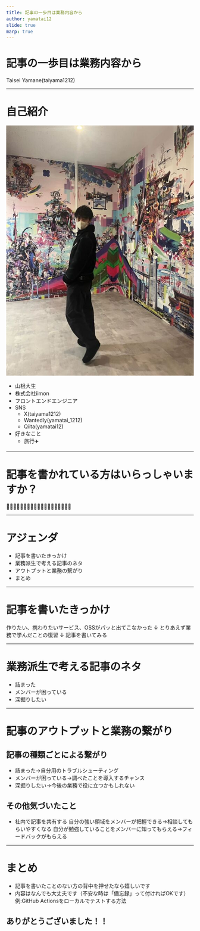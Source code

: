 ```yaml
---
title: 記事の一歩目は業務内容から
author: yamatai12
slide: true
marp: true
---
```


# 記事の一歩目は業務内容から

Taisei Yamane(taiyama1212)

---

# 自己紹介
![bg fit left:30% 80%](image.png)
* 山根大生
* 株式会社iimon
* フロントエンドエンジニア
* SNS
    * X(taiyama1212)
    * Wantedly(yamatai_1212)
    * Qiita(yamatai12)
* 好きなこと
    * 旅行✈️
---

# 記事を書かれている方はいらっしゃいますか？

🙌🙌🙌🙌🙌🙌🙌🙌🙌🙌🙌🙌🙌🙌🙌🙌🙌🙌🙌

---

# アジェンダ
* 記事を書いたきっかけ
* 業務派生で考える記事のネタ
* アウトプットと業務の繋がり
* まとめ

---

# 記事を書いたきっかけ
作りたい、携わりたいサービス、OSSがパッと出てこなかった
↓
とりあえず業務で学んだことの復習
↓
記事を書いてみる

---

# 業務派生で考える記事のネタ
* 詰まった
* メンバーが困っている
* 深掘りしたい

--- 

# 記事のアウトプットと業務の繋がり
## 記事の種類ごとによる繋がり
* 詰まった→自分用のトラブルシューティング
* メンバーが困っている→調べたことを導入するチャンス
* 深掘りしたい→今後の業務で役に立つかもしれない

## その他気づいたこと
* 社内で記事を共有する
自分の強い領域をメンバーが把握できる→相談してもらいやすくなる
自分が勉強していることをメンバーに知ってもらえる→フィードバックがもらえる
---

# まとめ
* 記事を書いたことのない方の背中を押せたなら嬉しいです
* 内容はなんでも大丈夫です（不安な時は「備忘録」って付ければOKです）
    例:GitHub Actionsをローカルでテストする方法

## ありがとうございました！！
